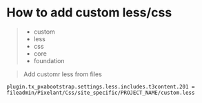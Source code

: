 # How to add custom less/css

>* custom
>* less
>* css
>* core
>* foundation

>Add customr less from files

```typoscript
plugin.tx_pxabootstrap.settings.less.includes.t3content.201 = fileadmin/Pixelant/Css/site_specific/PROJECT_NAME/custom.less
```
